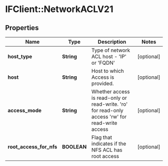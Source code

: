 # IFClient::NetworkACLV21

## Properties
Name | Type | Description | Notes
------------ | ------------- | ------------- | -------------
**host_type** | **String** | Type of network ACL host - &#39;IP&#39; or &#39;FQDN&#39; | [optional] 
**host** | **String** | Host to which Access is provided. | [optional] 
**access_mode** | **String** | Whether access is read-only or read-write.    &#39;ro&#39; for read-only access   &#39;rw&#39; for read-write access  | [optional] 
**root_access_for_nfs** | **BOOLEAN** | Flag that indicates if the NFS ACL has root access | [optional] 


